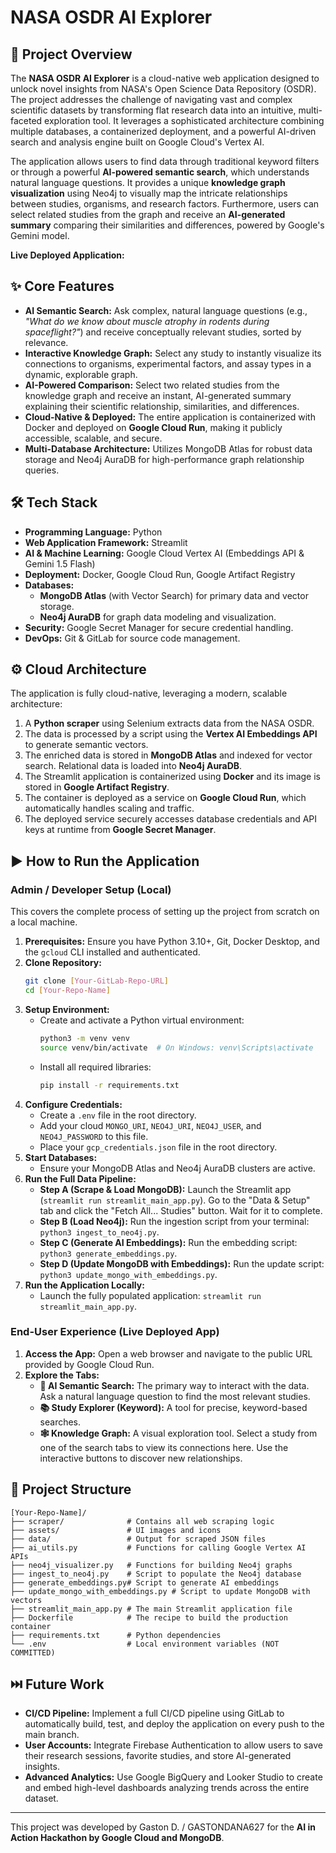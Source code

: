 
# NASA OSDR AI Explorer

## 🚀 Project Overview

The **NASA OSDR AI Explorer** is a cloud-native web application designed to unlock novel insights from NASA's Open Science Data Repository (OSDR). The project addresses the challenge of navigating vast and complex scientific datasets by transforming flat research data into an intuitive, multi-faceted exploration tool. It leverages a sophisticated architecture combining multiple databases, a containerized deployment, and a powerful AI-driven search and analysis engine built on Google Cloud's Vertex AI.

The application allows users to find data through traditional keyword filters or through a powerful **AI-powered semantic search**, which understands natural language questions. It provides a unique **knowledge graph visualization** using Neo4j to visually map the intricate relationships between studies, organisms, and research factors. Furthermore, users can select related studies from the graph and receive an **AI-generated summary** comparing their similarities and differences, powered by Google's Gemini model.

**Live Deployed Application:** 

## ✨ Core Features

* **AI Semantic Search:** Ask complex, natural language questions (e.g., *"What do we know about muscle atrophy in rodents during spaceflight?"*) and receive conceptually relevant studies, sorted by relevance.
* **Interactive Knowledge Graph:** Select any study to instantly visualize its connections to organisms, experimental factors, and assay types in a dynamic, explorable graph.
* **AI-Powered Comparison:** Select two related studies from the knowledge graph and receive an instant, AI-generated summary explaining their scientific relationship, similarities, and differences.
* **Cloud-Native & Deployed:** The entire application is containerized with Docker and deployed on **Google Cloud Run**, making it publicly accessible, scalable, and secure.
* **Multi-Database Architecture:** Utilizes MongoDB Atlas for robust data storage and Neo4j AuraDB for high-performance graph relationship queries.

## 🛠️ Tech Stack

* **Programming Language:** Python
* **Web Application Framework:** Streamlit
* **AI & Machine Learning:** Google Cloud Vertex AI (Embeddings API & Gemini 1.5 Flash)
* **Deployment:** Docker, Google Cloud Run, Google Artifact Registry
* **Databases:**
    * **MongoDB Atlas** (with Vector Search) for primary data and vector storage.
    * **Neo4j AuraDB** for graph data modeling and visualization.
* **Security:** Google Secret Manager for secure credential handling.
* **DevOps:** Git & GitLab for source code management.

## ⚙️ Cloud Architecture

The application is fully cloud-native, leveraging a modern, scalable architecture:
1.  A **Python scraper** using Selenium extracts data from the NASA OSDR.
2.  The data is processed by a script using the **Vertex AI Embeddings API** to generate semantic vectors.
3.  The enriched data is stored in **MongoDB Atlas** and indexed for vector search. Relational data is loaded into **Neo4j AuraDB**.
4.  The Streamlit application is containerized using **Docker** and its image is stored in **Google Artifact Registry**.
5.  The container is deployed as a service on **Google Cloud Run**, which automatically handles scaling and traffic.
6.  The deployed service securely accesses database credentials and API keys at runtime from **Google Secret Manager**.

## ▶️ How to Run the Application

### Admin / Developer Setup (Local)

This covers the complete process of setting up the project from scratch on a local machine.

1.  **Prerequisites:** Ensure you have Python 3.10+, Git, Docker Desktop, and the `gcloud` CLI installed and authenticated.
2.  **Clone Repository:**
    ```bash
    git clone [Your-GitLab-Repo-URL]
    cd [Your-Repo-Name]
    ```
3.  **Setup Environment:**
    * Create and activate a Python virtual environment:
        ```bash
        python3 -m venv venv
        source venv/bin/activate  # On Windows: venv\Scripts\activate
        ```
    * Install all required libraries:
        ```bash
        pip install -r requirements.txt
        ```
4.  **Configure Credentials:**
    * Create a `.env` file in the root directory.
    * Add your cloud `MONGO_URI`, `NEO4J_URI`, `NEO4J_USER`, and `NEO4J_PASSWORD` to this file.
    * Place your `gcp_credentials.json` file in the root directory.
5.  **Start Databases:**
    * Ensure your MongoDB Atlas and Neo4j AuraDB clusters are active.
6.  **Run the Full Data Pipeline:**
    * **Step A (Scrape & Load MongoDB):** Launch the Streamlit app (`streamlit run streamlit_main_app.py`). Go to the "Data & Setup" tab and click the "Fetch All... Studies" button. Wait for it to complete.
    * **Step B (Load Neo4j):** Run the ingestion script from your terminal: `python3 ingest_to_neo4j.py`.
    * **Step C (Generate AI Embeddings):** Run the embedding script: `python3 generate_embeddings.py`.
    * **Step D (Update MongoDB with Embeddings):** Run the update script: `python3 update_mongo_with_embeddings.py`.
7.  **Run the Application Locally:**
    * Launch the fully populated application: `streamlit run streamlit_main_app.py`.

### End-User Experience (Live Deployed App)

1.  **Access the App:** Open a web browser and navigate to the public URL provided by Google Cloud Run.
2.  **Explore the Tabs:**
    * **🤖 AI Semantic Search:** The primary way to interact with the data. Ask a natural language question to find the most relevant studies.
    * **📚 Study Explorer (Keyword):** A tool for precise, keyword-based searches.
    * **🕸️ Knowledge Graph:** A visual exploration tool. Select a study from one of the search tabs to view its connections here. Use the interactive buttons to discover new relationships.

## 📂 Project Structure

```
[Your-Repo-Name]/
├── scraper/              # Contains all web scraping logic
├── assets/               # UI images and icons
├── data/                 # Output for scraped JSON files
├── ai_utils.py           # Functions for calling Google Vertex AI APIs
├── neo4j_visualizer.py   # Functions for building Neo4j graphs
├── ingest_to_neo4j.py    # Script to populate the Neo4j database
├── generate_embeddings.py# Script to generate AI embeddings
├── update_mongo_with_embeddings.py # Script to update MongoDB with vectors
├── streamlit_main_app.py # The main Streamlit application file
├── Dockerfile            # The recipe to build the production container
├── requirements.txt      # Python dependencies
└── .env                  # Local environment variables (NOT COMMITTED)
```

## ⏭️ Future Work

* **CI/CD Pipeline:** Implement a full CI/CD pipeline using GitLab to automatically build, test, and deploy the application on every push to the main branch.
* **User Accounts:** Integrate Firebase Authentication to allow users to save their research sessions, favorite studies, and store AI-generated insights.
* **Advanced Analytics:** Use Google BigQuery and Looker Studio to create and embed high-level dashboards analyzing trends across the entire dataset.

---
This project was developed by Gaston D. / GASTONDANA627 for the **AI in Action Hackathon by Google Cloud and MongoDB**.